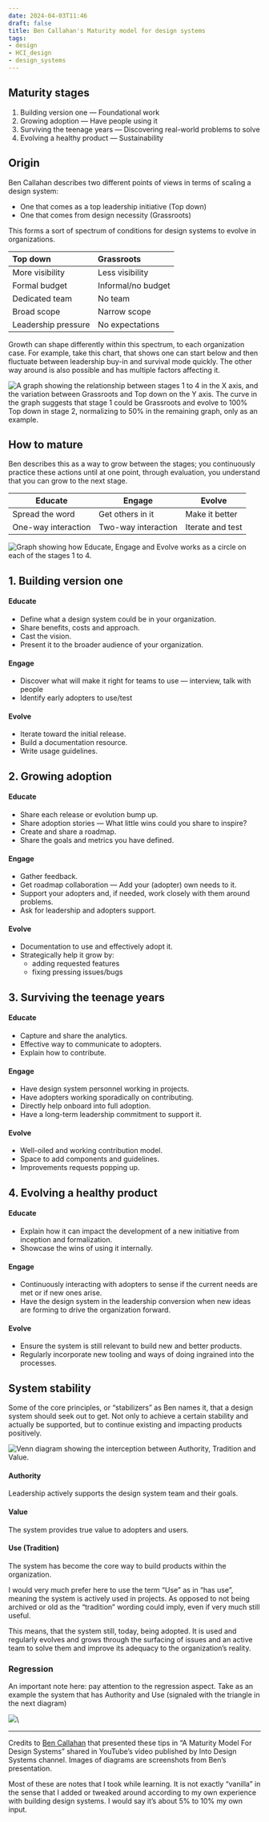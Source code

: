 ```yaml
---
date: 2024-04-03T11:46
draft: false
title: Ben Callahan's Maturity model for design systems
tags:
- design
- HCI_design
- design_systems
---
```


## Maturity stages

1. Building version one — Foundational work
2. Growing adoption — Have people using it
3. Surviving the teenage years — Discovering real-world problems to solve
4. Evolving a healthy product — Sustainability

## Origin

Ben Callahan describes two different points of views in terms of scaling a design system:

- One that comes as a top leadership initiative (Top down)
- One that comes from design necessity (Grassroots)

This forms a sort of spectrum of conditions for design systems to evolve in organizations.

| Top down              | Grassroots            |
| :---                  | :---                  |
| More visibility       | Less visibility       |
| Formal budget         | Informal/no budget    |
| Dedicated team        | No team               |
| Broad scope           | Narrow scope          |
| Leadership pressure   | No expectations       |

Growth can shape differently within this spectrum, to each organization case. For example, take this chart, that shows one can start below and then fluctuate between leadership buy-in and survival mode quickly. The other way around is also possible and has multiple factors affecting it.

![A graph showing the relationship between stages 1 to 4 in the X axis, and the variation between Grassroots and Top down on the Y axis. The curve in the graph suggests that stage 1 could be Grassroots and evolve to 100% Top down in stage 2, normalizing to 50% in the remaining graph, only as an example.](../attachment/vsc-paste/maturity-model-for-design-systems-240403145136.png)

## How to mature

Ben describes this as a way to grow between the stages; you continuously practice these actions until at one point, through evaluation, you understand that you can grow to the next stage.

| Educate   | Engage    | Evolve    |
| --        | --        | --        |
| Spread the word | Get others in it | Make it better |
| One-way interaction | Two-way interaction | Iterate and test |

![Graph showing how Educate, Engage and Evolve works as a circle on each of the stages 1 to 4.](../attachment/vsc-paste/maturity-model-for-design-systems-240403145240.png)

## 1. Building version one

#### Educate

- Define what a design system could be in your organization.
- Share benefits, costs and approach.
- Cast the vision.
- Present it to the broader audience of your organization.

#### Engage

- Discover what will make it right for teams to use — interview, talk with people
- Identify early adopters to use/test

#### Evolve

- Iterate toward the initial release.
- Build a documentation resource.
- Write usage guidelines.

## 2. Growing adoption

#### Educate

- Share each release or evolution bump up.
- Share adoption stories — What little wins could you share to inspire?
- Create and share a roadmap.
- Share the goals and metrics you have defined.

#### Engage

- Gather feedback.
- Get roadmap collaboration — Add your (adopter) own needs to it.
- Support your adopters and, if needed, work closely with them around problems.
- Ask for leadership and adopters support.

#### Evolve

- Documentation to use and effectively adopt it.
- Strategically help it grow by:
  - adding requested features
  - fixing pressing issues/bugs

## 3. Surviving the teenage years

#### Educate

- Capture and share the analytics.
- Effective way to communicate to adopters.
- Explain how to contribute.

#### Engage

- Have design system personnel working in projects.
- Have adopters working sporadically on contributing.
- Directly help onboard into full adoption.
- Have a long-term leadership commitment to support it.

#### Evolve

- Well-oiled and working contribution model.
- Space to add components and guidelines.
- Improvements requests popping up.

## 4. Evolving a healthy product

#### Educate

- Explain how it can impact the development of a new initiative from inception and formalization.
- Showcase the wins of using it internally.

#### Engage

- Continuously interacting with adopters to sense if the current needs are met or if new ones arise.
- Have the design system in the leadership conversion when new ideas are forming to drive the organization forward.

#### Evolve

- Ensure the system is still relevant to build new and better products.
- Regularly incorporate new tooling and ways of doing ingrained into the processes.

## System stability

Some of the core principles, or “stabilizers” as Ben names it, that a design system should seek out to get. Not only to achieve a certain stability and actually be supported, but to continue existing and impacting products positively.

![Venn diagram showing the interception between Authority, Tradition and Value.](../attachment/vsc-paste/maturity-model-for-design-systems-240403150128.png)

#### Authority

Leadership actively supports the design system team and their goals.

#### Value

The system provides true value to adopters and users.

#### Use (Tradition)

The system has become the core way to build products within the organization.

I would very much prefer here to use the term “Use” as in “has use”, meaning the system is actively used in projects. As opposed to not being archived or old as the “tradition” wording could imply, even if very much still useful.

This means, that the system still, today, being adopted. It is used and regularly evolves and grows through the surfacing of issues and an active team to solve them and improve its adequacy to the organization’s reality.

### Regression

An important note here: pay attention to the regression aspect. Take as an example the system that has Authority and Use (signaled with the triangle in the next diagram)

![](../attachment/vsc-paste/maturity-model-for-design-systems-240403155200.png)\

---

Credits to [Ben Callahan](https://bencallahan.com/) that presented these tips in “A Maturity Model For Design Systems” shared in YouTube’s video published by Into Design Systems channel. Images of diagrams are screenshots from Ben’s presentation.

Most of these are notes that I took while learning. It is not exactly “vanilla” in the sense that I added or tweaked around according to my own experience with building design systems. I would say it’s about 5% to 10% my own input.